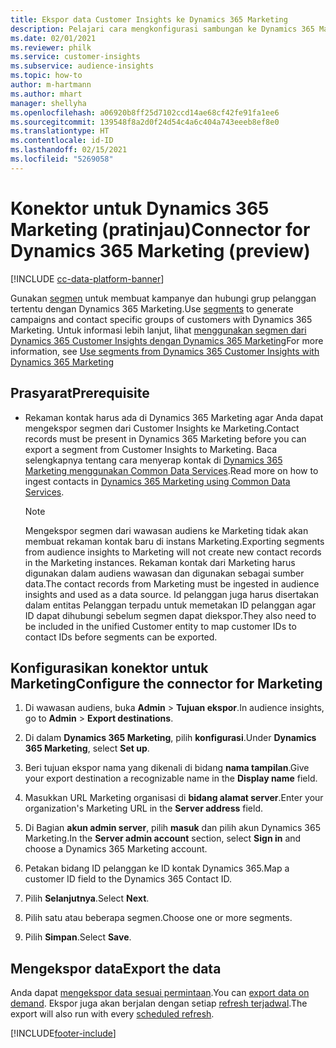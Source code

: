 ```yaml
---
title: Ekspor data Customer Insights ke Dynamics 365 Marketing
description: Pelajari cara mengkonfigurasi sambungan ke Dynamics 365 Marketing.
ms.date: 02/01/2021
ms.reviewer: philk
ms.service: customer-insights
ms.subservice: audience-insights
ms.topic: how-to
author: m-hartmann
ms.author: mhart
manager: shellyha
ms.openlocfilehash: a06920b8ff25d7102ccd14ae68cf42fe91fa1ee6
ms.sourcegitcommit: 139548f8a2d0f24d54c4a6c404a743eeeb8ef8e0
ms.translationtype: HT
ms.contentlocale: id-ID
ms.lasthandoff: 02/15/2021
ms.locfileid: "5269058"
---
```

# <a name="connector-for-dynamics-365-marketing-preview"></a><span data-ttu-id="e9fe8-103">Konektor untuk Dynamics 365 Marketing (pratinjau)</span><span class="sxs-lookup"><span data-stu-id="e9fe8-103">Connector for Dynamics 365 Marketing (preview)</span></span>

[!INCLUDE [cc-data-platform-banner](../includes/cc-data-platform-banner.md)]

<span data-ttu-id="e9fe8-104">Gunakan [segmen](segments.md) untuk membuat kampanye dan hubungi grup pelanggan tertentu dengan Dynamics 365 Marketing.</span><span class="sxs-lookup"><span data-stu-id="e9fe8-104">Use [segments](segments.md) to generate campaigns and contact specific groups of customers with Dynamics 365 Marketing.</span></span> <span data-ttu-id="e9fe8-105">Untuk informasi lebih lanjut, lihat [menggunakan segmen dari Dynamics 365 Customer Insights dengan Dynamics 365 Marketing](https://docs.microsoft.com/dynamics365/marketing/customer-insights-segments)</span><span class="sxs-lookup"><span data-stu-id="e9fe8-105">For more information, see [Use segments from Dynamics 365 Customer Insights with Dynamics 365 Marketing](https://docs.microsoft.com/dynamics365/marketing/customer-insights-segments)</span></span>

## <a name="prerequisite"></a><span data-ttu-id="e9fe8-106">Prasyarat</span><span class="sxs-lookup"><span data-stu-id="e9fe8-106">Prerequisite</span></span>

- <span data-ttu-id="e9fe8-107">Rekaman kontak harus ada di Dynamics 365 Marketing agar Anda dapat mengekspor segmen dari Customer Insights ke Marketing.</span><span class="sxs-lookup"><span data-stu-id="e9fe8-107">Contact records must be present in Dynamics 365 Marketing before you can export a segment from Customer Insights to Marketing.</span></span> <span data-ttu-id="e9fe8-108">Baca selengkapnya tentang cara menyerap kontak di [Dynamics 365 Marketing menggunakan Common Data Services](connect-power-query.md).</span><span class="sxs-lookup"><span data-stu-id="e9fe8-108">Read more on how to ingest contacts in [Dynamics 365 Marketing using Common Data Services](connect-power-query.md).</span></span>

  > [!NOTE]
  > <span data-ttu-id="e9fe8-109">Mengekspor segmen dari wawasan audiens ke Marketing tidak akan membuat rekaman kontak baru di instans Marketing.</span><span class="sxs-lookup"><span data-stu-id="e9fe8-109">Exporting segments from audience insights to Marketing will not create new contact records in the Marketing instances.</span></span> <span data-ttu-id="e9fe8-110">Rekaman kontak dari Marketing harus digunakan dalam audiens wawasan dan digunakan sebagai sumber data.</span><span class="sxs-lookup"><span data-stu-id="e9fe8-110">The contact records from Marketing must be ingested in audience insights and used as a data source.</span></span> <span data-ttu-id="e9fe8-111">Id pelanggan juga harus disertakan dalam entitas Pelanggan terpadu untuk memetakan ID pelanggan agar ID dapat dihubungi sebelum segmen dapat diekspor.</span><span class="sxs-lookup"><span data-stu-id="e9fe8-111">They also need to be included in the unified Customer entity to map customer IDs to contact IDs before segments can be exported.</span></span>

## <a name="configure-the-connector-for-marketing"></a><span data-ttu-id="e9fe8-112">Konfigurasikan konektor untuk Marketing</span><span class="sxs-lookup"><span data-stu-id="e9fe8-112">Configure the connector for Marketing</span></span>

1. <span data-ttu-id="e9fe8-113">Di wawasan audiens, buka **Admin** > **Tujuan ekspor**.</span><span class="sxs-lookup"><span data-stu-id="e9fe8-113">In audience insights, go to **Admin** > **Export destinations**.</span></span>

1. <span data-ttu-id="e9fe8-114">Di dalam **Dynamics 365 Marketing**, pilih **konfigurasi**.</span><span class="sxs-lookup"><span data-stu-id="e9fe8-114">Under **Dynamics 365 Marketing**, select **Set up**.</span></span>

1. <span data-ttu-id="e9fe8-115">Beri tujuan ekspor nama yang dikenali di bidang **nama tampilan**.</span><span class="sxs-lookup"><span data-stu-id="e9fe8-115">Give your export destination a recognizable name in the **Display name** field.</span></span>

1. <span data-ttu-id="e9fe8-116">Masukkan URL Marketing organisasi di **bidang alamat server**.</span><span class="sxs-lookup"><span data-stu-id="e9fe8-116">Enter your organization's Marketing URL in the **Server address** field.</span></span>

1. <span data-ttu-id="e9fe8-117">Di Bagian **akun admin server**, pilih **masuk** dan pilih akun Dynamics 365 Marketing.</span><span class="sxs-lookup"><span data-stu-id="e9fe8-117">In the **Server admin account** section, select **Sign in** and choose a Dynamics 365 Marketing account.</span></span>

1. <span data-ttu-id="e9fe8-118">Petakan bidang ID pelanggan ke ID kontak Dynamics 365.</span><span class="sxs-lookup"><span data-stu-id="e9fe8-118">Map a customer ID field to the Dynamics 365 Contact ID.</span></span>

1. <span data-ttu-id="e9fe8-119">Pilih **Selanjutnya**.</span><span class="sxs-lookup"><span data-stu-id="e9fe8-119">Select **Next**.</span></span>

1. <span data-ttu-id="e9fe8-120">Pilih satu atau beberapa segmen.</span><span class="sxs-lookup"><span data-stu-id="e9fe8-120">Choose one or more segments.</span></span>

1. <span data-ttu-id="e9fe8-121">Pilih **Simpan**.</span><span class="sxs-lookup"><span data-stu-id="e9fe8-121">Select **Save**.</span></span>

## <a name="export-the-data"></a><span data-ttu-id="e9fe8-122">Mengekspor data</span><span class="sxs-lookup"><span data-stu-id="e9fe8-122">Export the data</span></span>

<span data-ttu-id="e9fe8-123">Anda dapat [mengekspor data sesuai permintaan](export-destinations.md).</span><span class="sxs-lookup"><span data-stu-id="e9fe8-123">You can [export data on demand](export-destinations.md).</span></span> <span data-ttu-id="e9fe8-124">Ekspor juga akan berjalan dengan setiap [refresh terjadwal](system.md#schedule-tab).</span><span class="sxs-lookup"><span data-stu-id="e9fe8-124">The export will also run with every [scheduled refresh](system.md#schedule-tab).</span></span>


[!INCLUDE[footer-include](../includes/footer-banner.md)]
